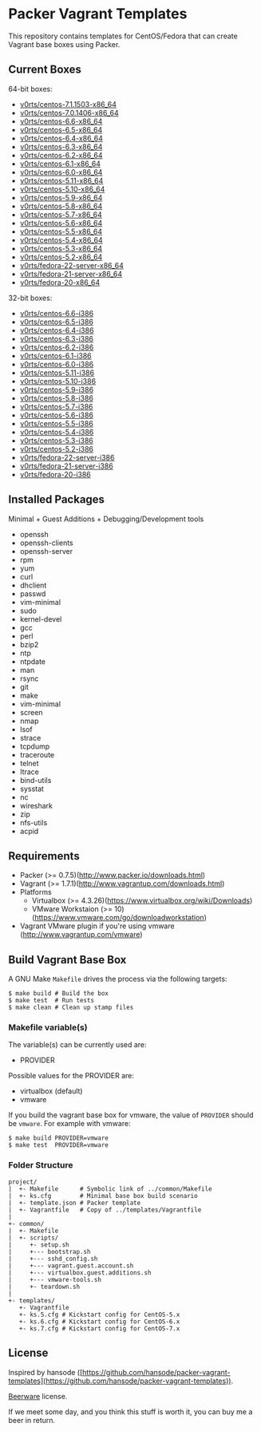 Packer Vagrant Templates
========================

This repository contains templates for CentOS/Fedora that can create Vagrant base boxes using Packer.

Current Boxes
-------------

64-bit boxes:

+ [v0rts/centos-7.1.1503-x86_64](https://vagrantcloud.com/v0rts/centos-7.1.1503-x86_64)
+ [v0rts/centos-7.0.1406-x86_64](https://vagrantcloud.com/v0rts/centos-7.0.1406-x86_64)
+ [v0rts/centos-6.6-x86_64](https://vagrantcloud.com/v0rts/centos-6.6-x86_64)
+ [v0rts/centos-6.5-x86_64](https://vagrantcloud.com/v0rts/centos-6.5-x86_64)
+ [v0rts/centos-6.4-x86_64](https://vagrantcloud.com/v0rts/centos-6.4-x86_64)
+ [v0rts/centos-6.3-x86_64](https://vagrantcloud.com/v0rts/centos-6.3-x86_64)
+ [v0rts/centos-6.2-x86_64](https://vagrantcloud.com/v0rts/centos-6.2-x86_64)
+ [v0rts/centos-6.1-x86_64](https://vagrantcloud.com/v0rts/centos-6.1-x86_64)
+ [v0rts/centos-6.0-x86_64](https://vagrantcloud.com/v0rts/centos-6.0-x86_64)
+ [v0rts/centos-5.11-x86_64](https://vagrantcloud.com/v0rts/centos-5.11-x86_64)
+ [v0rts/centos-5.10-x86_64](https://vagrantcloud.com/v0rts/centos-5.10-x86_64)
+ [v0rts/centos-5.9-x86_64](https://vagrantcloud.com/v0rts/centos-5.9-x86_64)
+ [v0rts/centos-5.8-x86_64](https://vagrantcloud.com/v0rts/centos-5.8-x86_64)
+ [v0rts/centos-5.7-x86_64](https://vagrantcloud.com/v0rts/centos-5.7-x86_64)
+ [v0rts/centos-5.6-x86_64](https://vagrantcloud.com/v0rts/centos-5.6-x86_64)
+ [v0rts/centos-5.5-x86_64](https://vagrantcloud.com/v0rts/centos-5.5-x86_64)
+ [v0rts/centos-5.4-x86_64](https://vagrantcloud.com/v0rts/centos-5.4-x86_64)
+ [v0rts/centos-5.3-x86_64](https://vagrantcloud.com/v0rts/centos-5.3-x86_64)
+ [v0rts/centos-5.2-x86_64](https://vagrantcloud.com/v0rts/centos-5.2-x86_64)
+ [v0rts/fedora-22-server-x86_64](https://vagrantcloud.com/v0rts/boxes/fedora-22-server-x86_64)
+ [v0rts/fedora-21-server-x86_64](https://vagrantcloud.com/v0rts/boxes/fedora-21-server-x86_64)
+ [v0rts/fedora-20-x86_64](https://vagrantcloud.com/v0rts/boxes/fedora-20-x86_64)

32-bit boxes:

+ [v0rts/centos-6.6-i386](https://vagrantcloud.com/v0rts/centos-6.6-i386)
+ [v0rts/centos-6.5-i386](https://vagrantcloud.com/v0rts/centos-6.5-i386)
+ [v0rts/centos-6.4-i386](https://vagrantcloud.com/v0rts/centos-6.4-i386)
+ [v0rts/centos-6.3-i386](https://vagrantcloud.com/v0rts/centos-6.3-i386)
+ [v0rts/centos-6.2-i386](https://vagrantcloud.com/v0rts/centos-6.2-i386)
+ [v0rts/centos-6.1-i386](https://vagrantcloud.com/v0rts/centos-6.1-i386)
+ [v0rts/centos-6.0-i386](https://vagrantcloud.com/v0rts/centos-6.0-i386)
+ [v0rts/centos-5.11-i386](https://vagrantcloud.com/v0rts/centos-5.11-i386)
+ [v0rts/centos-5.10-i386](https://vagrantcloud.com/v0rts/centos-5.10-i386)
+ [v0rts/centos-5.9-i386](https://vagrantcloud.com/v0rts/centos-5.9-i386)
+ [v0rts/centos-5.8-i386](https://vagrantcloud.com/v0rts/centos-5.8-i386)
+ [v0rts/centos-5.7-i386](https://vagrantcloud.com/v0rts/centos-5.7-i386)
+ [v0rts/centos-5.6-i386](https://vagrantcloud.com/v0rts/centos-5.6-i386)
+ [v0rts/centos-5.5-i386](https://vagrantcloud.com/v0rts/centos-5.5-i386)
+ [v0rts/centos-5.4-i386](https://vagrantcloud.com/v0rts/centos-5.4-i386)
+ [v0rts/centos-5.3-i386](https://vagrantcloud.com/v0rts/centos-5.3-i386)
+ [v0rts/centos-5.2-i386](https://vagrantcloud.com/v0rts/centos-5.2-i386)
+ [v0rts/fedora-22-server-i386](https://vagrantcloud.com/v0rts/boxes/fedora-22-server-i386)
+ [v0rts/fedora-21-server-i386](https://vagrantcloud.com/v0rts/boxes/fedora-21-server-i386)
+ [v0rts/fedora-20-i386](https://vagrantcloud.com/v0rts/boxes/fedora-20-i386)

Installed Packages
------------------

Minimal + Guest Additions + Debugging/Development tools

+ openssh
+ openssh-clients
+ openssh-server
+ rpm
+ yum
+ curl
+ dhclient
+ passwd
+ vim-minimal
+ sudo
+ kernel-devel
+ gcc
+ perl
+ bzip2
+ ntp
+ ntpdate
+ man
+ rsync
+ git
+ make
+ vim-minimal
+ screen
+ nmap
+ lsof
+ strace
+ tcpdump
+ traceroute
+ telnet
+ ltrace
+ bind-utils
+ sysstat
+ nc
+ wireshark
+ zip
+ nfs-utils
+ acpid

Requirements
------------

* Packer (>= 0.7.5)(http://www.packer.io/downloads.html)
* Vagrant (>= 1.7.1)(http://www.vagrantup.com/downloads.html)
* Platforms
  * Virtualbox (>= 4.3.26)(https://www.virtualbox.org/wiki/Downloads)
  * VMware Workstaion (>= 10)(https://www.vmware.com/go/downloadworkstation)
* Vagrant VMware plugin if you're using vmware (http://www.vagrantup.com/vmware)

Build Vagrant Base Box
----------------------

A GNU Make `Makefile` drives the process via the following targets:

```
$ make build # Build the box
$ make test  # Run tests
$ make clean # Clean up stamp files
```

### Makefile variable(s)

The variable(s) can be currently used are:

+ PROVIDER

Possible values for the PROVIDER are:

+ virtualbox (default)
+ vmware

If you build the vagrant base box for vmware, the value of `PROVIDER` should be `vmware`. For example with vmware:

```
$ make build PROVIDER=vmware
$ make test  PROVIDER=vmware
```

### Folder Structure

```
project/
|  +- Makefile      # Symbolic link of ../common/Makefile
|  +- ks.cfg        # Minimal base box build scenario
|  +- template.json # Packer template
|  +- Vagrantfile   # Copy of ../templates/Vagrantfile
|
+- common/
|  +- Makefile
|  +- scripts/
|     +- setup.sh
|     +--- bootstrap.sh
|     +--- sshd_config.sh
|     +--- vagrant.guest.account.sh
|     +--- virtualbox.guest.additions.sh
|     +--- vmware-tools.sh
|     +- teardown.sh
|
+- templates/
   +- Vagrantfile
   +- ks.5.cfg # Kickstart config for CentOS-5.x
   +- ks.6.cfg # Kickstart config for CentOS-6.x
   +- ks.7.cfg # Kickstart config for CentOS-7.x
```

License
-------

Inspired by hansode ([https://github.com/hansode/packer-vagrant-templates](https://github.com/hansode/packer-vagrant-templates)).

[Beerware](http://en.wikipedia.org/wiki/Beerware) license.

If we meet some day, and you think this stuff is worth it, you can buy me a beer in return.
